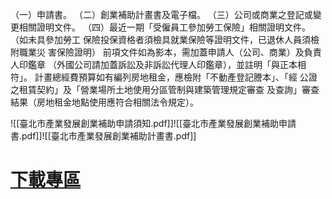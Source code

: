 （一）申請書。 
（二）創業補助計畫書及電子檔。 
（三）公司或商業之登記或變更相關證明文件。 
（四）最近一期「受僱員工參加勞工保險」相關證明文件。
	（如未具參加勞工 保險投保資格者須檢具就業保險等證明文件，已退休人員須檢附職業災 害保險證明） 前項文件如為影本，需加蓋申請人（公司、商業）及負責人印鑑章 （外國公司請加蓋訴訟及非訴訟代理人印鑑章），並註明「與正本相符」。 計畫總經費預算如有編列房地租金，應檢附「不動產登記謄本」、「經 公證之租賃契約」及「營業場所土地使用分區管制與建築管理規定審查 及查詢」審查結果（房地租金地點使用應符合相關法令規定）。


![[臺北市產業發展創業補助申請須知.pdf]]![[臺北市產業發展創業補助申請書.pdf]]![[臺北市產業發展創業補助計畫書.pdf]]

# [下載專區](https://www.industry-incentive.taipei/page_result.aspx#downloadblock5)